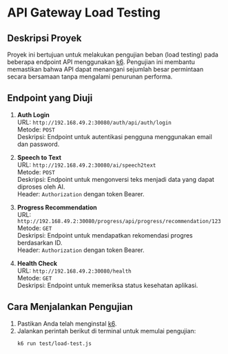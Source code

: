 # API Gateway Load Testing

## Deskripsi Proyek
Proyek ini bertujuan untuk melakukan pengujian beban (load testing) pada beberapa endpoint API menggunakan [k6](https://k6.io/). Pengujian ini membantu memastikan bahwa API dapat menangani sejumlah besar permintaan secara bersamaan tanpa mengalami penurunan performa.


## Endpoint yang Diuji
1. **Auth Login**  
   URL: `http://192.168.49.2:30080/auth/api/auth/login`  
   Metode: `POST`  
   Deskripsi: Endpoint untuk autentikasi pengguna menggunakan email dan password.

2. **Speech to Text**  
   URL: `http://192.168.49.2:30080/ai/speech2text`  
   Metode: `POST`  
   Deskripsi: Endpoint untuk mengonversi teks menjadi data yang dapat diproses oleh AI.  
   Header: `Authorization` dengan token Bearer.

3. **Progress Recommendation**  
   URL: `http://192.168.49.2:30080/progress/api/progress/recommendation/123`  
   Metode: `GET`  
   Deskripsi: Endpoint untuk mendapatkan rekomendasi progres berdasarkan ID.  
   Header: `Authorization` dengan token Bearer.

4. **Health Check**  
   URL: `http://192.168.49.2:30080/health`  
   Metode: `GET`  
   Deskripsi: Endpoint untuk memeriksa status kesehatan aplikasi.

## Cara Menjalankan Pengujian
1. Pastikan Anda telah menginstal [k6](https://k6.io/docs/getting-started/installation/).
2. Jalankan perintah berikut di terminal untuk memulai pengujian:
   ```bash
   k6 run test/load-test.js